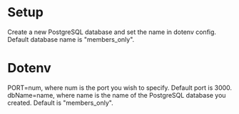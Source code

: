 # Setup

Create a new PostgreSQL database and set the name in dotenv config. Default database name is "members_only".

# Dotenv

PORT=num, where num is the port you wish to specify. Default port is 3000.
dbName=name, where name is the name of the PostgreSQL database you created. Default is "members_only".
